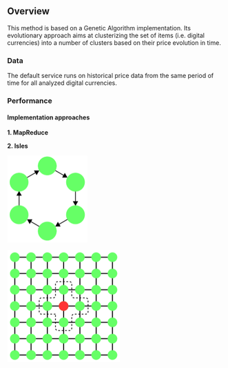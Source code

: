 ## Overview

This method is based on a Genetic Algorithm implementation. Its evolutionary approach aims at
clusterizing the set of items (i.e. digital currencies) into a number of clusters based on their price evolution in time.

### Data

The default service runs on historical price data from the same period of time for all analyzed digital currencies.

### Performance

#### Implementation approaches

**1. MapReduce**

**2. Isles**

![isles](images/isles-orientedGraph.png)

![isles](images/isles-cellularTopology.png)
